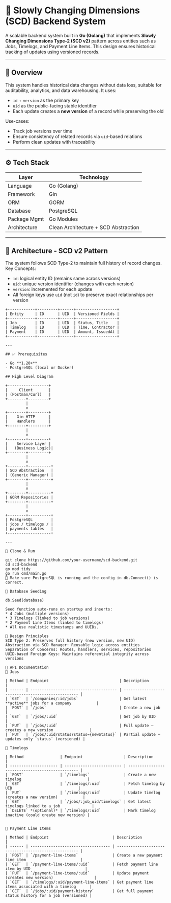# 🔁 Slowly Changing Dimensions (SCD) Backend System

A scalable backend system built in **Go (Golang)** that implements **Slowly Changing Dimensions Type-2 (SCD v2)** pattern across entities such as Jobs, Timelogs, and Payment Line Items. This design ensures historical tracking of updates using versioned records.

---

## 🧠 Overview

This system handles historical data changes without data loss, suitable for auditability, analytics, and data warehousing. It uses:
- `id` + `version` as the primary key
- `uid` as the public-facing stable identifier
- Each update creates a **new version** of a record while preserving the old

Use-cases:
- Track job versions over time
- Ensure consistency of related records via `uid`-based relations
- Perform clean updates with traceability

---

## ⚙️ Tech Stack

| Layer         | Technology      |
|---------------|-----------------|
| Language      | Go (Golang)     |
| Framework     | Gin             |
| ORM           | GORM            |
| Database      | PostgreSQL      |
| Package Mgmt  | Go Modules      |
| Architecture  | Clean Architecture + SCD Abstraction |

---

## 🧠 Architecture - SCD v2 Pattern

The system follows SCD Type-2 to maintain full history of record changes.  
Key Concepts:
- `id`: logical entity ID (remains same across versions)
- `uid`: unique version identifier (changes with each version)
- `version`: incremented for each update
- All foreign keys use `uid` (not `id`) to preserve exact relationships per version

```text
+------------+---------+------+------------------+
| Entity     | ID      | UID  | Versioned Fields |
+------------+---------+------+------------------+
| Job        | ID      | UID  | Status, Title    |
| Timelog    | ID      | UID  | Time, Contractor |
| Payment    | ID      | UID  | Amount, IssuedAt |
+------------+---------+------+------------------+

---

## ✅ Prerequisites

- Go **1.20+**
- PostgreSQL (local or Docker)

## High Level Diagram

+------------------+
|     Client       |
| (Postman/Curl)   |
+--------+---------+
         |
         v
+--------+---------+
|    Gin HTTP      |
|    Handlers      |
+--------+---------+
         |
         v
+--------+---------+
|    Service Layer |
|   (Business Logic)|
+--------+---------+
         |
         v
+--------+----------+
| SCD Abstraction   |
| (Generic Manager) |
+--------+----------+
         |
         v
+--------+----------+
| GORM Repositories |
+--------+----------+
         |
         v
+--------+----------+
| PostgreSQL        |
| jobs / timelogs / |
| payments tables   |
+-------------------+

---

🚀 Clone & Run

git clone https://github.com/your-username/scd-backend.git
cd scd-backend
go mod tidy
go run cmd/main.go
🔧 Make sure PostgreSQL is running and the config in db.Connect() is correct.

🌱 Database Seeding

db.Seed(database)

Seed function auto-runs on startup and inserts:
* 4 Jobs (multiple versions)
* 3 Timelogs (linked to job versions)
* 2 Payment Line Items (linked to timelogs)
* All use realistic timestamps and UUIDs.

🎯 Design Principles
SCD Type 2: Preserves full history (new version, new UID)
Abstraction via SCD Manager: Reusable logic across entities
Separation of Concerns: Routes, handlers, services, repositories
UUID-based Foreign Keys: Maintains referential integrity across versions

📡 API Documentation
📁 Jobs

| Method | Endpoint                               | Description                                        |
| ------ | -------------------------------------- | -------------------------------------------------- |
| `GET`  | `/companies/:id/jobs`                  | Get latest **active** jobs for a company           |
| `POST` | `/jobs`                                | Create a new job                                   |
| `GET`  | `/jobs/:uid`                           | Get job by UID                                     |
| `PUT`  | `/jobs/:uid`                           | Full update — creates a new version                |
| `PUT`  | `/jobs/:uid/status?status={newStatus}` | Partial update — updates only `status` (versioned) |

📁 Timelogs

| Method                | Endpoint                  | Description                                      |
| --------------------- | ------------------------- | ------------------------------------------------ |
| `POST`                | `/timelogs`               | Create a new timelog                             |
| `GET`                 | `/timelogs/:uid`          | Fetch timelog by UID                             |
| `PUT`                 | `/timelogs/:uid`          | Update timelog (creates a new version)           |
| `GET`                 | `/jobs/:job_uid/timelogs` | Get latest timelogs linked to a job              |
| `DELETE` *(optional)* | `/timelogs/:uid`          | Mark timelog inactive (could create new version) |


📁 Payment Line Items

| Method | Endpoint                            | Description                                           |
| ------ | ----------------------------------- | ----------------------------------------------------- |
| `POST` | `/payment-line-items`               | Create a new payment line item                        |
| `GET`  | `/payment-line-items/:uid`          | Fetch payment line item by UID                        |
| `PUT`  | `/payment-line-items/:uid`          | Update payment (creates new version)                  |
| `GET`  | `/timelogs/:uid/payment-line-items` | Get payment line items associated with a timelog      |
| `GET`  | `/jobs/:uid/payment-history`        | Get full payment status history for a job (versioned) |

